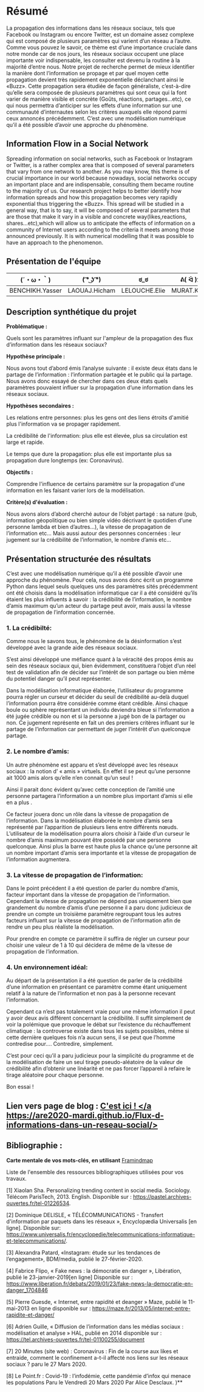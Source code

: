 # Résumé

La propagation des informations dans les réseaux sociaux, tels que Facebook ou Instagram ou encore Twitter, est un domaine assez complexe qui est composé de plusieurs paramètres qui varient d’un réseau a l’autre. 
Comme vous pouvez le savoir, ce thème est d’une importance cruciale dans notre monde car de nos jours, les réseaux sociaux occupent une place importante voir indispensable, les consulter  est devenu la routine à la majorité d’entre nous.
Notre projet de recherche permet de mieux identifier la manière dont l’information  se propage et par quel moyen cette propagation devient très rapidement exponentielle déclanchant ainsi le «Buzz». 
Cette propagation sera étudiée de façon généraliste, c’est-à-dire qu’elle sera composée de plusieurs paramètres qui sont ceux qui la font varier de manière visible et concrète (Goûts, réactions, partages...etc), ce qui nous permettra d’anticiper sur les effets d’une information sur une communauté d’internautes selon les critères auxquels elle répond parmi ceux annoncés précédemment.
C’est avec une modélisation numérique qu’il a été possible d’avoir une approche du phénomène.

## Information Flow in a Social Network

Spreading information on social networks, such as Facebook or Instagram or Twitter, is a rather complex area that is composed of several parameters that vary from one network to another.
As you may know, this theme is of crucial importance in our world because nowadays, social networks occupy an important place and are indispensable, consulting them became routine to the majority of us.
Our research project helps to better identify how information spreads and how this propagation becomes very rapidly exponential thus triggering the «Buzz».
This spread will be studied in a general way, that is to say, it will be composed of several parameters that are those that make it vary in a visible and concrete way(likes,reactions, shares...etc),which will allow us to anticipate the effects of information on a community of Internet users according to the criteria it meets among those announced previously.
It is with numerical modelling that it was possible to have an approach to the phenomenon.

## Présentation de l'équipe

|(´・ω・｀)| ( ͡° ͜ʖ ͡°) | ಠ_ಠ | ᕕ( ᐛ )ᕗ |
|-----|--|--|--|
| BENCHIKH.Yasser | LAOUAJ.Hicham | LELOUCHE.Elie  | MURAT.Kévin  |


## Description synthétique du projet

**Problématique :** 

Quels sont les paramètres influant sur l'ampleur de la propagation des flux d’information dans les réseaux sociaux?

**Hypothèse principale :** 

Nous avons tout d’abord émis l’analyse suivante : il existe deux états dans le partage de l’information : l’information partagée et le public qui la partage. Nous avons donc essayé de chercher dans ces deux états quels paramètres pouvaient influer sur la propagation d’une information dans les réseaux sociaux.

**Hypothèses secondaires :**
 
Les relations entre personnes: plus les gens ont des liens étroits d'amitié plus l'information va se propager rapidement.

La crédibilité de l'information: plus elle est élevée, plus sa circulation est large et rapide.        

Le temps que dure la propagation: plus elle est importante plus sa propagation dure longtemps (ex: Coronavirus).

**Objectifs :** 

Comprendre l'influence de certains paramètre sur la propagation d'une information en les faisant varier lors de la modélisation.

**Critère(s) d'évaluation :**
 
Nous avons alors d’abord cherché autour de l’objet partagé : sa nature (pub, information géopolitique ou bien simple vidéo décrivant le quotidien d’une personne lambda et bien d’autres…), la vitesse de propagation de l’information etc...
Mais aussi autour des personnes concernées : leur jugement sur la crédibilité de l’information, le nombre d’amis  etc...

## Présentation structurée des résultats

C’est avec une modélisation numérique qu’il a été possible d’avoir une approche du phénomène. 
Pour cela, nous avons donc écrit un programme Python dans lequel seuls quelques uns des paramètres sités précédemment ont été choisis dans la modélisation informatique car il a été considéré qu’ils étaient les plus influents à savoir : la crédibilité de l’information, le nombre d’amis maximum qu’un acteur du partage peut avoir, mais aussi la vitesse de propagation de l’information concernée.

### 1. La crédibilté:

Comme nous le savons tous, le phénomène de la désinformation s’est développé avec la grande aide des réseaux sociaux.

S’est ainsi développé une méfiance quant à la véracité des propos émis au sein des réseaux sociaux qui, bien évidemment, constituera l’objet d’un réel test de validation afin de décider sur l’intérêt de son partage ou bien même du potentiel danger qu’il peut représenter.

Dans la modélisation informatique élaborée, l’utilisateur du programme pourra régler un curseur et décider du seuil de crédibilité au-delà duquel l’information pourra être considérée comme étant crédible. 
Ainsi chaque boule ou sphère représentant un individu deviendra bleue si l’information a été jugée crédible ou non et si la personne a jugé bon de la partager ou non.
Ce jugement représente en fait un des premiers critères influant sur le partage de l’information car permettant de juger l’intérêt d’un quelconque partage.

### 2. Le nombre d’amis:

Un autre phénomène est apparu et s’est développé avec les réseaux sociaux : la   notion d’ « amis » virtuels. 
En effet il se peut qu’une personne ait 1000 amis alors qu’elle n’en connait qu’un seul !

Ainsi il parait donc évident qu’avec cette conception de l’amitié une personne partagera l’information a un nombre plus important d’amis si elle en a plus .

Ce facteur jouera donc un rôle dans la vitesse de propagation de l’information.
Dans la modélisation élaborée le nombre d’amis sera représenté par l’apparition de plusieurs liens entre différents nœuds.
L’utilisateur de la modélisation pourra alors choisir à l’aide d’un curseur le nombre d’amis maximum pouvant être possédé par une personne quelconque.
Ainsi plus la barre est haute plus la chance qu’une personne ait un nombre important d’amis sera importante et la vitesse de propagation de l’information augmentera.

### 3. La vitesse de propagation de l’information:

Dans le point précédent il a été question de parler du nombre d’amis, facteur important dans la vitesse de propagation de l’information.
Cependant la vitesse de propagation ne dépend pas uniquement bien que grandement du nombre d’amis d’une personne il a paru donc judicieux de prendre un compte un troisième paramètre regroupant tous les autres facteurs influant sur la vitesse de propagation de l’information afin de rendre un peu plus réaliste la modélisation.

Pour prendre en compte ce paramètre il suffira de régler un curseur pour choisir une valeur de 1 à 10 qui décidera de même de la vitesse de propagation de l’information.

### 4. Un environnement idéal:

Au départ de la présentation il a été question de parler de la crédibilité d’une information en présentant ce paramètre comme étant uniquement relatif à la nature de l’information et non pas à la personne recevant l’information.

Cependant ca n’est pas totalement vraie pour une même information il peut y avoir deux avis différent concernant la crédibilité. Il suffit simplement de voir la polémique que provoque le débat sur l’existence du réchauffement climatique : la controverse existe dans tous les sujets possibles, même si cette dernière quelques fois n’a aucun sens, il se peut que l’homme contredise pour…. Contredire, simplement.

C’est pour ceci qu’il a paru judicieux pour la simplicité du programme et de la modélisation de faire un seul tirage pseudo-aléatoire de la valeur de crédibilité afin d’obtenir une linéarité et ne pas forcer l’appareil à refaire le tirage aléatoire pour chaque personne.

Bon essai !

## Lien vers page de blog : <a href="blog.html"> C'est ici ! </a https://are2020-mardi.github.io/Flux-d-informations-dans-un-reseau-social/>

## Bibliographie :

**Carte mentale de vos mots-clés, en utilisant** <a href="https://framindmap.org/mindmaps/index.html">Framindmap </a> 




Liste de l'ensemble des ressources bibliographiques utilisées pour vos travaux. 

[1] Xiaolan Sha. Personalizing trending content in social media. Sociology.  Télécom ParisTech, 2013. English. Disponible sur : https://pastel.archives-ouvertes.fr/tel-01226534.
                                                                                                           
[2] Dominique DELISLE, « TÉLÉCOMMUNICATIONS - Transfert d'information par paquets dans les réseaux », Encyclopædia Universalis [en ligne]. Disponible sur: https://www.universalis.fr/encyclopedie/telecommunications-informatique-et-telecommunications/.
                                                                                                                           
[3] Alexandra Patard, «Instagram: étude sur les tendances de l’engagement», BDM/media, publié le 27-février-2020.
                                                                                                                                                               
[4] Fabrice Flipo, « Fake news : la démocratie en danger »,
Libération, publié le 23-janvier-2019[en ligne] Disponible sur : https://www.liberation.fr/debats/2019/01/23/fake-news-la-democratie-en-danger_1704846

[5] Pierre Guesde, « Internet, entre rapidité et deanger »
Maze, publié le 11-mai-2013 en ligne disponible sur :
https://maze.fr/2013/05/internet-entre-rapidite-et-danger/

[6] Adrien Guille, « Diffusion de l’information dans les médias sociaux : modélisation et analyse »
HAL, publié en 2014 disponible sur :
https://tel.archives-ouvertes.fr/tel-01100255/document

[7] 20 Minutes (site web) : Coronavirus : Fin de la course aux likes et entraide, comment le confinement a-t-il affecté nos liens sur les réseaux sociaux ? paru le 27 Mars 2020.

[8] Le Point.fr : Covid-19 : l’infodémie, cette pandémie d’infox qui menace les populations Paru le Vendredi 20 Mars 2020 Par Alice Desclaux. )**
